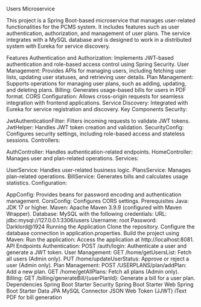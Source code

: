 Users Microservice

This project is a Spring Boot-based microservice that manages user-related functionalities for the PCMS system. It includes features such as user authentication, authorization, and management of user plans. The service integrates with a MySQL database and is designed to work in a distributed system with Eureka for service discovery.

Features
Authentication and Authorization: Implements JWT-based authentication and role-based access control using Spring Security.
User Management: Provides APIs for managing users, including fetching user lists, updating user statuses, and retrieving user details.
Plan Management: Supports operations for managing user plans, such as adding, updating, and deleting plans.
Billing: Generates usage-based bills for users in PDF format.
CORS Configuration: Allows cross-origin requests for seamless integration with frontend applications.
Service Discovery: Integrated with Eureka for service registration and discovery.
Key Components
Security:

JwtAuthenticationFilter: Filters incoming requests to validate JWT tokens.
JwtHelper: Handles JWT token creation and validation.
SecurityConfig: Configures security settings, including role-based access and stateless sessions.
Controllers:

AuthController: Handles authentication-related endpoints.
HomeController: Manages user and plan-related operations.
Services:

UserService: Handles user-related business logic.
PlansService: Manages plan-related operations.
BillService: Generates bills and calculates usage statistics.
Configuration:

AppConfig: Provides beans for password encoding and authentication management.
CorsConfig: Configures CORS settings.
Prerequisites
Java: JDK 17 or higher.
Maven: Apache Maven 3.9.9 (configured with Maven Wrapper).
Database: MySQL with the following credentials:
URL: jdbc:mysql://127.0.0.1:3306/users
Username: root
Password: Darklord@1924
Running the Application
Clone the repository.
Configure the database connection in application.properties.
Build the project using Maven:
Run the application:
Access the application at http://localhost:8081.
API Endpoints
Authentication:
POST /auth/login: Authenticate a user and generate a JWT token.
User Management:
GET /home/getUsersList: Fetch all users (Admin only).
PUT /home/updateUserStatus: Approve or reject a user (Admin only).
Plan Management:
POST /USERPLANS/plan/addPlan: Add a new plan.
GET /home/getAllPlans: Fetch all plans (Admin only).
Billing:
GET /billing/generateBill/{userPlanId}: Generate a bill for a user plan.
Dependencies
Spring Boot Starter Security
Spring Boot Starter Web
Spring Boot Starter Data JPA
MySQL Connector
JSON Web Token (JJWT)
iText PDF for bill generation
 
